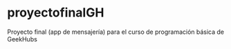 # proyectofinalGH
Proyecto final (app de mensajería) para el curso de programación básica de GeekHubs
